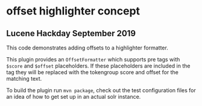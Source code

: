 # offset highlighter concept
## Lucene Hackday September 2019

This code demonstrates adding offsets to a highlighter formatter.

This plugin provides an `OffsetFormatter` which supports pre tags with `$score` and `$offset` placeholders.  If these placeholders are included in the tag they will be replaced with the tokengroup score and offset for the matching text.

To build the plugin run `mvn package`, check out the test configuration files for an idea of how to get set up in an actual solr instance.
